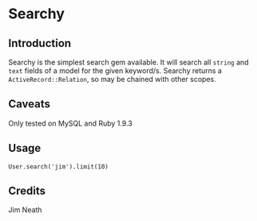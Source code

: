 # Searchy

## Introduction

Searchy is the simplest search gem available. It will search all `string` and `text` fields of a model for the given keyword/s. Searchy returns a `ActiveRecord::Relation`, so may be chained with other scopes.

## Caveats

Only tested on MySQL and Ruby 1.9.3

## Usage

    User.search('jim').limit(10)
    
## Credits

Jim Neath